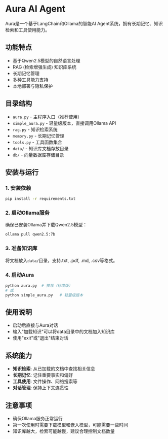 # Aura AI Agent

Aura是一个基于LangChain和Ollama的智能AI Agent系统，拥有长期记忆、知识检索和工具使用能力。

## 功能特点

- 基于Qwen2.5模型的自然语言处理
- RAG (检索增强生成) 知识库系统
- 长期记忆管理
- 多种工具能力支持
- 本地部署与隐私保护

## 目录结构

- `aura.py` - 主程序入口（推荐使用）
- `simple_aura.py` - 轻量级版本，直接调用Ollama API
- `rag.py` - 知识检索系统
- `memory.py` - 长期记忆管理
- `tools.py` - 工具函数集合
- `data/` - 知识库文档存放目录
- `db/` - 向量数据库存储目录

## 安装与运行

### 1. 安装依赖

```bash
pip install -r requirements.txt
```

### 2. 启动Ollama服务

确保已安装Ollama并下载Qwen2.5模型：

```bash
ollama pull qwen2.5:7b
```

### 3. 准备知识库

将文档放入`data/`目录，支持.txt, .pdf, .md, .csv等格式。

### 4. 启动Aura

```bash
python aura.py  # 推荐（标准版）
# 或
python simple_aura.py   # 轻量级版本
```

## 使用说明

- 启动后直接与Aura对话
- 输入"加载知识"可以将data目录中的文档加入知识库
- 使用"exit"或"退出"结束对话

## 系统能力

- **知识检索**: 从已加载的文档中查找相关信息
- **长期记忆**: 记住重要事实和偏好
- **工具使用**: 文件操作、网络搜索等
- **对话管理**: 保持上下文连贯性

## 注意事项

- 确保Ollama服务正常运行
- 第一次使用时需要下载模型和嵌入模型，可能需要一些时间
- 知识库越大，检索可能越慢，建议合理控制文档数量

